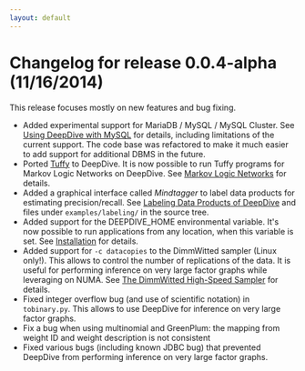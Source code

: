 ```yaml
---
layout: default
---
```


# Changelog for release 0.0.4-alpha (11/16/2014)

This release focuses mostly on new features and bug fixing.

- Added experimental support for MariaDB / MySQL / MySQL Cluster. See
	[Using DeepDive with MySQL](../advanced/mysql.html) for
	details, including limitations of the current support. The code base was
	refactored to make it much easier to add support for additional DBMS in the
	future.
- Ported [Tuffy](http://i.stanford.edu/hazy/tuffy/doc/) to DeepDive. It is now
	possible to run Tuffy programs for Markov Logic Networks on DeepDive. See
	[Markov Logic Networks](../advanced/markov_logic_network.html) for details.
- Added a graphical interface called *Mindtagger* to label data products for
	estimating precision/recall.  See [Labeling Data Products of
	DeepDive](../basics/labeling.html) and files under `examples/labeling/` in
	the source tree.
- Added support for the DEEPDIVE_HOME environmental variable. It's now possible
	to run applications from any location, when this variable is set. See
	[Installation](../basics/installation.html) for details.
- Added support for `-c datacopies` to the DimmWitted sampler (Linux only!).
	This allows to control the number of replications of the data. It is useful
	for performing inference on very large factor graphs while leveraging on
	NUMA. See [The DimmWitted High-Speed Sampler](../basics/sampler.html) for
	details.
- Fixed integer overflow bug (and use of scientific notation) in `tobinary.py`.
	This allows to use DeepDive for inference on very large factor graphs.
- Fix a bug when using multinomial and GreenPlum: the mapping from weight ID and
  weight description is not consistent
- Fixed various bugs (including known JDBC bug) that prevented DeepDive from
	performing inference on very large factor graphs.
